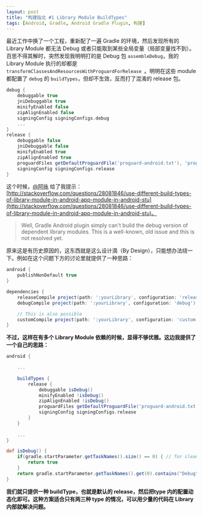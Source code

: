 ```yaml
---
layout: post
title: "构建指北 #1 Library Module BuildTypes"
tags: [Android, Gradle, Android Gradle Plugin, 构建]
---
```


最近工作中换了一个工程，重新配了一遍 Gradle 的环境，然后发现所有的 Library Module 都无法 Debug 或者只能取到某些全局变量（局部变量找不到）。百思不得其解时，突然发现我明明打的是 Debug 包 `assembleDebug`，我的 Library Module 执行的却都是 `transformClassesAndResourcesWithProguardForRelease
`。明明在这些 module 都配置了 `debug` 的 `buildTypes`，但却不生效，反而打了混淆的 release 包。

<!-- more -->

``` gradle
debug {
    debuggable true
    jniDebuggable true
    minifyEnabled false
    zipAlignEnabled false
    signingConfig signingConfigs.debug
    ...
}
release { 
    debuggable false
    jniDebuggable false
    minifyEnabled true
    zipAlignEnabled true
    proguardFiles getDefaultProguardFile('proguard-android.txt'), 'proguard.cfg'
    signingConfig signingConfigs.release
}
```

这个时候，[@阿咏](https://github.com/lomanyong) 给了我提示：[http://stackoverflow.com/questions/28081846/use-different-build-types-of-library-module-in-android-app-module-in-android-stu](http://stackoverflow.com/questions/28081846/use-different-build-types-of-library-module-in-android-app-module-in-android-stu)。

> Well, Gradle Android plugin simply can't build the debug version of dependent library modules. This is a well-known, old issue and this is not resolved yet.

原来这是有历史原因的，这东西就是这么设计滴（By Design），只能想办法绕一下。例如在这个问题下方的讨论里就提供了一种思路：

``` gradle
android {
    publishNonDefault true
}

dependencies {
    releaseCompile project(path: ':yourLibrary', configuration: 'release')
    debugCompile project(path: ':yourLibrary', configuration: 'debug')

    // This is also possible
    customCompile project(path: ':yourLibrary', configuration: 'custom')
}
```

**不过，这样在有多个 Library Module 依赖的时候，显得不够优雅。这边我提供了一个自己的思路：**

``` gradle
android {

    ...
    
    buildTypes {
        release {
            debuggable isDebug()
            minifyEnabled !isDebug()
            zipAlignEnabled !isDebug()
            proguardFiles getDefaultProguardFile('proguard-android.txt'), '../tools/proguard.cfg'
            signingConfig signingConfigs.release
        }
    }
    
    ...
}

def isDebug() {
    if(gradle.startParameter.getTaskNames().size() == 0) { // for clean etc..
        return true
    }
    return gradle.startParameter.getTaskNames().get(0).contains("Debug")
}
```

**我们就只提供一种 buildType，也就是默认的 release，然后把type 内的配置动态化即可。这种方案适合只有两三种 type 的情况，可以用少量的代码在 Library 内部就解决问题。**


